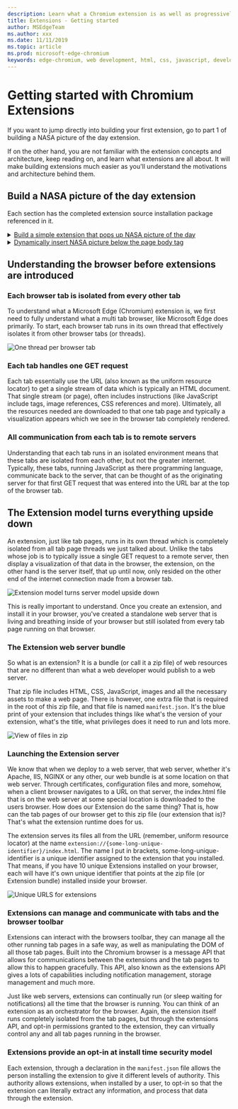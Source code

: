 ```yaml
---
description: Learn what a Chromium extension is as well as progressively build a complete picture viewing extension that includes options, content injection, background scripts, storage and more.
title: Extensions - Getting started
author: MSEdgeTeam
ms.author: xxx
ms.date: 11/11/2019
ms.topic: article
ms.prod: microsoft-edge-chromium
keywords: edge-chromium, web development, html, css, javascript, developer, extensions
---
```


# Getting started with Chromium Extensions

If you want to jump directly into building your first extension, go to part 1 of building a NASA picture of the day extension.

If on the other hand, you are not familiar with the extension concepts and architecture, keep reading on, and learn what extensions are all about. It will make building extensions much easier as you'll understand the motivations and architecture behind them.

## Build a NASA picture of the day extension

Each section has the completed extension source installation package referenced in it.


<details>
<summary><a href='./part1-simple-extension.md'>Build a simple extension that pops up NASA picture of the day</a></summary>

  * Creating a Manifest
  * Assign extension icons
  * Displaying a Popup Window  
  * Run your extension locally in your browser (side-loading)  

</details>

<details>
  <summary><a href='./part3-content-scripts.md'>Dynamically insert NASA  picture below the page body tag</a></summary>

  * Create JavaScript that inserts dynamic content script
  * Define in manifest which pages get content script
  * Inject content script declaratively
  * Add a Button on Popup to send a message to content script
  * Receive a message inside a content script
</details>

## Understanding the browser before extensions are introduced

### Each browser tab is isolated from every other tab

To understand what a Microsoft Edge (Chromium) extension is, we first need to fully understand what a multi tab browser, like Microsoft Edge does primarily. To start, each browser tab runs in its own thread that effectively isolates it from other browser tabs (or threads).

![One thread per browser tab](media/index-image1-browsertabs.png)

### Each tab handles one GET request

Each tab essentially use the URL (also known as the uniform resource locator) to get a single stream of data which is typically an HTML document. That single stream (or page), often includes instructions (like JavaScript include tags, image references,  CSS references and more). Ultimately, all the resources needed are downloaded to that one tab page and typically a visualization appears which we see in the browser tab completely rendered.


### All communication from each tab is to remote servers

Understanding that each tab runs in an isolated environment means that these tabs are isolated from each other, but not the greater internet.  Typically, these tabs, running JavaScript as there programming language, communicate back to the server, that can be thought of as the originating server for that first GET request that was entered into the URL bar at the top of the browser tab.

## The Extension model turns everything upside down

An extension, just like tab pages, runs in its own thread which is completely isolated from all tab page threads we just talked about. Unlike the tabs whose job is to typically issue a single GET request to a remote server, then display a visualization of that data in the browser, the extension, on the other hand is the server itself, that up until now, only resided on the other end of the internet connection made from a browser tab.

![Extension model turns server model upside down](media/index-image3-upsidedown.png)

This is really important to understand. Once you create an extension, and install it in your browser, you've created a standalone web server that is living and breathing inside of your browser but still isolated from every tab page running on that browser.

### The Extension web server bundle

So what is an extension? It is a bundle (or call it a zip file) of web resources that are no different than what a web developer would publish to a web server.

That zip file includes HTML, CSS, JavaScript, images and all the necessary assets to make a web page. There is however, one extra file that is required in the root of this zip file, and that file is named `manifest.json`. It's the blue print of your extension that includes things like what's the version of your extension, what's the title, what privileges does it need to run and lots more.

![View of files in zip](media/index-image5-filemanager-view.png)

### Launching the Extension server

We know that when we deploy to a web server, that web server, whether it's Apache, IIS, NGINX or any other, our web bundle is at some location on that web server. Through certificates, configuration files and more, somehow, when a client browser navigates to a URL on that server, the index.html file that is on the web server at some special location is downloaded to the users browser.  How does our Extension do the same thing? That is, how can the tab pages of our browser get to this zip file (our extension that is)? That's what the extension runtime does for us.

The extension serves its files all from the URL (remember, uniform resource locator) at the name `extension://{some-long-unique-identifier}/index.html`. The name I put in brackets, some-long-unique-identifier is a unique identifier assigned to the extension that you installed.  That means, if you have 10 unique Extensions installed on your browser, each will have it's own unique identifier that points at the zip file (or Extension bundle) installed inside your browser.

![Unique URLS for extensions](media/index-image4-uniqueurls.png)

### Extensions can manage and communicate with tabs and the browser toolbar

Extensions can interact with the browsers toolbar, they can manage all the other running tab pages in a safe way, as well as manipulating the DOM of all those tab pages.  Built into the Chromium browser is a message API that allows for communications between the extensions and the tab pages to allow this to happen gracefully. This API, also known as the extensions API gives a lots of capabilities including notification management, storage management and much more.

Just like web servers, extensions can continually run (or sleep waiting for notifications) all the time that the browser is running.  You can think of an extension as an orchestrator for the browser.  Again, the extension itself runs completely isolated from the tab pages, but through the extensions API, and opt-in permissions granted to the extension, they can virtually control any and all tab pages running in the browser.

### Extensions provide an opt-in at install time security model

Each extension, through a declaration in the `manifest.json` file allows the person installing the extension to give it different levels of authority. This authority allows extensions, when installed by a user, to opt-in so that the extension can literally extract any information, and process that data through the extension.
